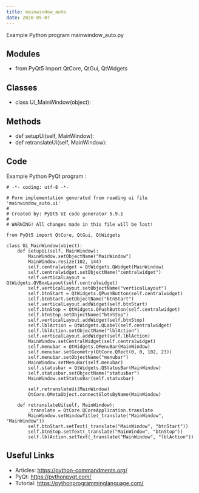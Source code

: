 ```yaml
---
title: mainwindow_auto
date: 2020-05-07
---
```

Example Python program mainwindow_auto.py

## Modules

* from PyQt5 import QtCore, QtGui, QtWidgets

## Classes

* class Ui_MainWindow(object):

## Methods

* def setupUi(self, MainWindow):
* def retranslateUi(self, MainWindow):

## Code

Example Python PyQt program :

    # -*- coding: utf-8 -*-
    
    # Form implementation generated from reading ui file 'mainwindow_auto.ui'
    #
    # Created by: PyQt5 UI code generator 5.9.1
    #
    # WARNING! All changes made in this file will be lost!
    
    from PyQt5 import QtCore, QtGui, QtWidgets
    
    class Ui_MainWindow(object):
        def setupUi(self, MainWindow):
            MainWindow.setObjectName("MainWindow")
            MainWindow.resize(102, 144)
            self.centralwidget = QtWidgets.QWidget(MainWindow)
            self.centralwidget.setObjectName("centralwidget")
            self.verticalLayout = QtWidgets.QVBoxLayout(self.centralwidget)
            self.verticalLayout.setObjectName("verticalLayout")
            self.btnStart = QtWidgets.QPushButton(self.centralwidget)
            self.btnStart.setObjectName("btnStart")
            self.verticalLayout.addWidget(self.btnStart)
            self.btnStop = QtWidgets.QPushButton(self.centralwidget)
            self.btnStop.setObjectName("btnStop")
            self.verticalLayout.addWidget(self.btnStop)
            self.lblAction = QtWidgets.QLabel(self.centralwidget)
            self.lblAction.setObjectName("lblAction")
            self.verticalLayout.addWidget(self.lblAction)
            MainWindow.setCentralWidget(self.centralwidget)
            self.menubar = QtWidgets.QMenuBar(MainWindow)
            self.menubar.setGeometry(QtCore.QRect(0, 0, 102, 23))
            self.menubar.setObjectName("menubar")
            MainWindow.setMenuBar(self.menubar)
            self.statusbar = QtWidgets.QStatusBar(MainWindow)
            self.statusbar.setObjectName("statusbar")
            MainWindow.setStatusBar(self.statusbar)
    
            self.retranslateUi(MainWindow)
            QtCore.QMetaObject.connectSlotsByName(MainWindow)
    
        def retranslateUi(self, MainWindow):
            _translate = QtCore.QCoreApplication.translate
            MainWindow.setWindowTitle(_translate("MainWindow", "MainWindow"))
            self.btnStart.setText(_translate("MainWindow", "btnStart"))
            self.btnStop.setText(_translate("MainWindow", "btnStop"))
            self.lblAction.setText(_translate("MainWindow", "lblAction"))
    
    

## Useful Links

- Articles: https://python-commandments.org/
- PyQt: https://pythonpyqt.com/
- Tutorial: https://pythonprogramminglanguage.com/
